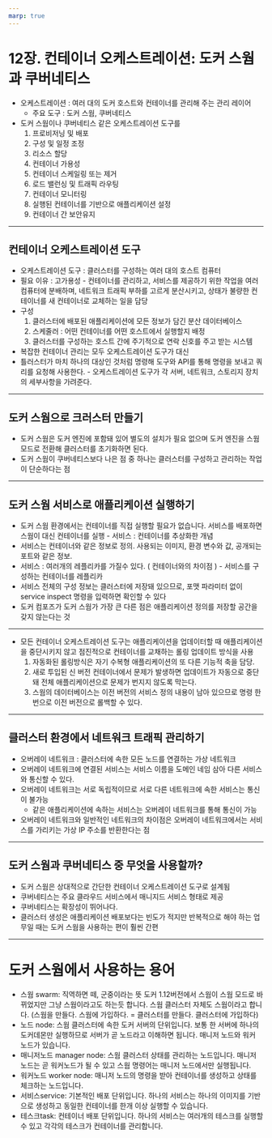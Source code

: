 ```yaml
---
marp: true
---
```

# 12장. 컨테이너 오케스트레이션: 도커 스웜과 쿠버네티스
* 오케스트레이션 : 여러 대의 도커 호스트와 컨테이너를 관리해 주는 관리 레이어
    * 주요 도구 : 도커 스웜, 쿠버네티스
* 도커 스웜이나 쿠버네티스 같은 오케스트레이션 도구를
  1) 프로비저닝 및 배포
  2) 구성 및 일정 조정
  3) 리소스 할당
  4) 컨테이너 가용성
  5) 컨테이너 스케일링 또는 제거
  6) 로드 밸런싱 및 트래픽 라우팅
  7) 컨테이너 모니터링
  8) 실행된 컨테이너를 기반으로 애플리케이션 설정
  9) 컨테이너 간 보안유지
---
## 컨테이너 오케스트레이션 도구
* 오케스트레이션 도구 : 클러스터를 구성하는 여러 대의 호스트 컴퓨터
* 필요 이유 : 고가용성 - 컨테이너를 관리하고, 서비스를 제공하기 위한 작업을 여러 컴퓨터에 
분배하며, 네트워크 트래픽 부하를 고르게 분산시키고, 상태가 불량한 컨테이너를 새 컨테이너로 
교체하는 일을 담당
* 구성 
    1) 클러스터에 배포된 애플리케이션에 모든 정보가 담긴 분산 데이터베이스
    2) 스케줄러 : 어떤 컨테이너를 어떤 호스트에서 실행할지 배정
    3) 클러스터를 구성하는 호스트 간에 주기적으로 연락 신호를 주고 받는 시스템
* 복잡한 컨테이너 관리는 모두 오케스트레이션 도구가 대신
* 틀러스터가 마치 하나의 대상인 것처럼 명령해 도구와 API를 통해 명령을 보내고 쿼리를 요청해 
사용한다. - 오케스트레이션 도구가 각 서버, 네트워크, 스토리지 장치의 세부사항을 가려준다. 
---

## 도커 스웜으로 크러스터 만들기
* 도커 스웜은 도커 엔진에 포함돼 있어 별도의 설치가 필요 없으며 도커 엔진을 스웜 모드로 
전환해 클러스터를 초기화하면 된다.
* 도커 스웜이 쿠버네티스보다 나은 점 중 하나는 클러스터를 구성하고 관리하는 작업이 단순하다는 
점
---
## 도커 스웜 서비스로 애플리케이션 실행하기
* 도커 스웜 환경에서는 컨테이너를 직접 실행할 필요가 없습니다. 서비스를 배포하면 스웜이 대신 
컨테이너를 실행 - 서비스 : 컨테이너를 추상화한 개념
* 서비스는 컨테이너와 같은 정보로 정의. 사용되는 이미지, 환경 변수와 값, 공개되는 포트와 
같은 정보. 
* 서비스 : 여러개의 레플리카를 가질수 있다. ( 컨테이너와의 차이점 ) - 서비스를 구성하는 
컨테이너를 레플리카
* 서비스 전체의 구성 정보는 클러스터에 저장돼 있으므로, 포맷 파라미터 없이 service 
inspect 명령을 입력하면 확인할 수 있다
* 도커 컴포즈가 도커 스웜가 가장 큰 다른 점은 애플리케이션 정의를 저장할 공간을 갖지 않는다는
것
___
* 모든 컨테이너 오케스트레이션 도구는 애플리케이션을 업데이터할 때 애플리케이션을 중단시키지 
않고 점진적으로 컨테이너를 교채하는 롤링 업데이트 방식을 사용
    1)  자동화된 롤링방식은 자기 수복형 애플리케이션의 또 다른 기능적 축을 담당.
    2) 새로 투입된 신 버전 컨테이너에서 문제가 발생하면 업데이트가 자동으로 중단돼 전체 
애플리케이션으로 문제가 번지지 않도록 막는다.
    3) 스웜의 데이터베이스는 이전 버전의 서비스 정의 내용이 남아 있으므로 명령 한 번으로 
이전 버전으로 롤백할 수 있다.
---
## 클러스터 환경에서 네트워크 트래픽 관리하기
* 오버레이 네트워크 : 클러스터에 속한 모든 노드를 연결하는 가상 네트워크
* 오버레이 네트워크에 연결된 서비스는 서비스 이름을 도메인 네임 삼아 다른 서비스와 통신할 수 
있다.
* 오버레이 네트워크는 서로 독립적이므로 서로 다른 네트워크에 속한 서비스는 통신이 불가능
    * 같은 애플리케이션에 속하는 서비스는 오버레이 네트워크를 통해 통신이 가능
* 오버레이 네트워크와 일반적인 네트워크의 차이점은 오버레이 네트워크에서는 서비스를 가리키는 
가상 IP 주소를 반환한다는 점
---

## 도커 스웜과 쿠버네티스 중 무엇을 사용할까?
* 도커 스웜은 상대적으로 간단한 컨테이너 오케스트레이션 도구로 설계됨
* 쿠버네티스는 주요 클라우드 서비스에서 매니지드 서비스 형태로 제공
* 쿠버네티스는 확장성이 뛰어나다.
* 클러스터 생성은 애플리케이션 배포보다는 빈도가 적지만 반복적으로 해야 하는 업무일 때는 도커 
스웜을 사용하는 편이 훨씬 간편

---

# 도커 스웜에서 사용하는 용어
* 스웜 swarm: 직역하면 떼, 군중이라는 뜻 도커 1.12버전에서 스웜이 스웜 모드로 바뀌었지만 그냥 스웜이라고도 하는듯 합니다.
  스웜 클러스터 자체도 스웜이라고 합니다. (스웜을 만들다. 스웜에 가입하다. = 클러스터를 만들다. 클러스터에 가입하다)
* 노드 node: 스웜 클러스터에 속한 도커 서버의 단위입니다. 보통 한 서버에 하나의 도커데몬만 실행하므로 서버가 곧 노드라고
  이해하면 됩니다. 매니저 노드와 워커 노드가 있습니다.
* 매니저노드 manager node: 스웜 클러스터 상태를 관리하는 노드입니다. 매니저 노드는 곧 워커노드가 될 수 있고 스웜 명령어는
  매니저 노드에서만 실행됩니다.
* 워커노드 worker node: 매니저 노드의 명령을 받아 컨테이너를 생성하고 상태를 체크하는 노드입니다.
* 서비스service: 기본적인 배포 단위입니다. 하나의 서비스는 하나의 이미지를 기반으로 생성하고 동일한 컨테이너를 한개 이상
  실행할 수 있습니다.
* 테스크task: 컨테이너 배포 단위입니다. 하나의 서비스는 여러개의 테스크를 실행할 수 있고 각각의 테스크가 컨테이너를 관리합니다.